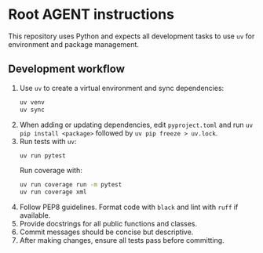 # Root AGENT instructions

This repository uses Python and expects all development tasks to use `uv` for environment and package management.

## Development workflow

1. Use `uv` to create a virtual environment and sync dependencies:
   ```bash
   uv venv
   uv sync
   ```
2. When adding or updating dependencies, edit `pyproject.toml` and run `uv pip install <package>` followed by `uv pip freeze > uv.lock`.
3. Run tests with `uv`:
   ```bash
   uv run pytest
   ```
   Run coverage with:
   ```bash
   uv run coverage run -m pytest
   uv run coverage xml
   ```
4. Follow PEP8 guidelines. Format code with `black` and lint with `ruff` if available.
5. Provide docstrings for all public functions and classes.
6. Commit messages should be concise but descriptive.
7. After making changes, ensure all tests pass before committing.

